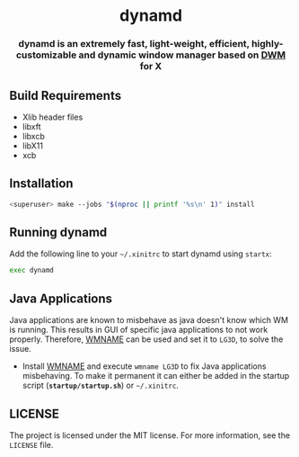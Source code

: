 <h1 align="center">
  dynamd
</h1>
<h3 align="center">dynamd is an extremely fast, light-weight, efficient, highly-customizable and dynamic window manager based on <a href=https://dwm.suckless.org>DWM</a> for X</h3>


## Build Requirements
* Xlib header files
* libxft
* libxcb
* libX11
* xcb

## Installation
```bash
<superuser> make --jobs "$(nproc || printf '%s\n' 1)" install
```

## Running dynamd
Add the following line to your `~/.xinitrc` to start dynamd using `startx`:
```bash
exec dynamd
```

## Java Applications
Java applications are known to misbehave as java doesn't know which WM is running. This results in GUI of specific java applications to not work properly. Therefore, <a href=https://tools.suckless.org/x/wmname>WMNAME</a> can be used and set it to `LG3D`, to solve the issue.
* Install <a href=https://tools.suckless.org/x/wmname>WMNAME</a> and execute `wmname LG3D` to fix Java applications misbehaving. To make it permanent it can either be added in the startup script (**`startup/startup.sh`**) or `~/.xinitrc`.

## LICENSE
The project is licensed under the MIT license. For more information, see the `LICENSE` file.
